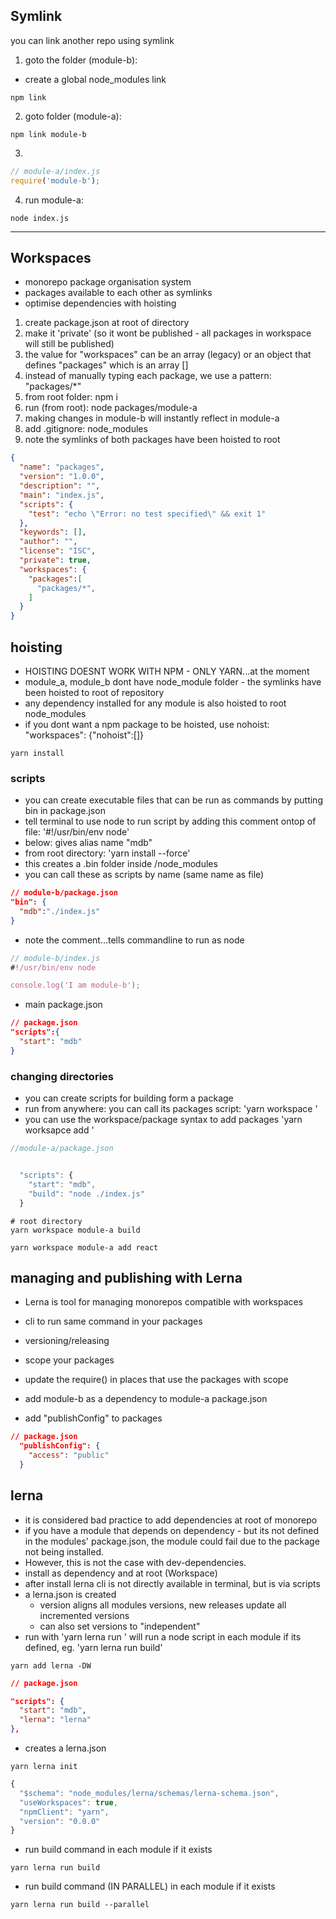 ## Symlink

you can link another repo using symlink

1. goto the folder (module-b):
- create a global node_modules link

```
npm link 
```

2. goto folder (module-a):
```
npm link module-b
```

3. 
```js
// module-a/index.js
require('module-b');
```

4. run module-a:
```shell
node index.js
```

----------------------------------------------------------------------------------------
## Workspaces
- monorepo package organisation system
- packages available to each other as symlinks
- optimise dependencies with hoisting

1. create package.json at root of directory
2. make it 'private' (so it wont be published - all packages in workspace will still be published)
3. the value for "workspaces" can be an array (legacy) or an object that defines "packages" which is an array []
4. instead of manually typing each package, we use a pattern: "packages/*"
5. from root folder: npm i
6. run (from root): node packages/module-a
7. making changes in module-b will instantly reflect in module-a
8. add .gitignore: node_modules 
9. note the symlinks of both packages have been hoisted to root

```json
{
  "name": "packages",
  "version": "1.0.0",
  "description": "",
  "main": "index.js",
  "scripts": {
    "test": "echo \"Error: no test specified\" && exit 1"
  },
  "keywords": [],
  "author": "",
  "license": "ISC",
  "private": true,
  "workspaces": {
    "packages":[
      "packages/*",
    ]
  }
}

```
## hoisting
- HOISTING DOESNT WORK WITH NPM - ONLY YARN...at the moment
- module_a, module_b dont have node_module folder - the symlinks have been hoisted to root of repository
- any dependency installed for any module is also hoisted to root node_modules
- if you dont want a npm package to be hoisted, use nohoist: "workspaces": {"nohoist":[]}

```shell
yarn install
```

### scripts
- you can create executable files that can be run as commands by putting bin in package.json
- tell terminal to use node to run script by adding this comment ontop of file: '#!/usr/bin/env node'
- below: gives alias name "mdb"
- from root directory: 'yarn install --force'
- this creates a .bin folder inside /node_modules
- you can call these as scripts by name (same name as file)

```json
// module-b/package.json
"bin": {
  "mdb":"./index.js"
}
```

- note the comment...tells commandline to run as node
```js
// module-b/index.js
#!/usr/bin/env node

console.log('I am module-b');

```

- main package.json 
```json
// package.json
"scripts":{
  "start": "mdb"
}
```

### changing directories
- you can create scripts for building form a package
- run from anywhere: you can call its packages script: 'yarn workspace <name of package> <command>' 
- you can use the workspace/package syntax to add packages 'yarn worksapce <name of package> add <npm package>'

```js
//module-a/package.json


  "scripts": {
    "start": "mdb",
    "build": "node ./index.js"
  }
```

```shell
# root directory
yarn workspace module-a build

yarn workspace module-a add react
```

## managing and publishing with Lerna
- Lerna is tool for managing monorepos compatible with workspaces
- cli to run same command in your packages
- versioning/releasing

- scope your packages
- update the require() in places that use the packages with scope
- add module-b as a dependency to module-a package.json
- add "publishConfig" to packages

```json
// package.json
  "publishConfig": {
    "access": "public"
  }
```

## lerna
- it is considered bad practice to add dependencies at root of monorepo
- if you have a module that depends on dependency - but its not defined in the modules' package.json, the module could fail due to the package not being installed.
- However, this is not the case with dev-dependencies.
- install as dependency and at root (Workspace)
- after install lerna cli is not directly available in terminal, but is via scripts
- a lerna.json is created
  - version aligns all modules versions, new releases update all incremented versions
  - can also set versions to "independent"
- run with 'yarn lerna run <command>' will run a node script in each module if its defined, eg. 'yarn lerna run build'

```shell
yarn add lerna -DW 
```

```json
// package.json

"scripts": {
  "start": "mdb",
  "lerna": "lerna"
},

```

- creates a lerna.json
```shell
yarn lerna init
```

```js
{
  "$schema": "node_modules/lerna/schemas/lerna-schema.json",
  "useWorkspaces": true,
  "npmClient": "yarn",
  "version": "0.0.0"
}

```

- run build command in each module if it exists

```shell
yarn lerna run build
```

- run build command (IN PARALLEL) in each module if it exists

```shell
yarn lerna run build --parallel
```